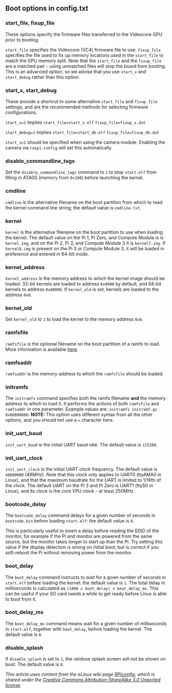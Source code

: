 ## Boot options in config.txt 

### start_file, fixup_file

These options specify the firmware files transferred to the Videocore GPU prior to booting.

`start_file` specifies the Videocore (VC4) firmware file to use.
`fixup_file` specifies the file used to fix up memory locations used in the `start_file` to match the GPU memory split. Note that the `start_file` and the `fixup_file` are a matched pair - using unmatched files will stop the board from booting. This is an advanced option, so we advise that you use `start_x` and `start_debug` rather than this option.

### start_x, start_debug

These provide a shortcut to some alternative `start_file` and `fixup_file` settings, and are the recommended methods for selecting firmware configurations.

`start_x=1` implies
   `start_file=start_x.elf`
   `fixup_file=fixup_x.dat`
   
`start_debug=1` implies
   `start_file=start_db.elf`
   `fixup_file=fixup_db.dat`

`start_x=1` should be specified when using the camera module. Enabling the camera via `raspi-config` will set this automatically.

### disable_commandline_tags

Set the `disable_commandline_tags` command to `1` to stop `start.elf` from filling in ATAGS (memory from `0x100`) before launching the kernel.

### cmdline

`cmdline` is the alternative filename on the boot partition from which to read the kernel command line string; the default value is `cmdline.txt`.

### kernel

`kernel` is the alternative filename on the boot partition to use when loading the kernel. The default value on the Pi 1, Pi Zero, and Compute Module is is `kernel.img`, and on the Pi 2, Pi 3, and Compute Module 3 it is `kernel7.img`. If `kernel8.img` is present on the Pi 3 or Compute Module 3, it will be loaded in preference and entered in 64-bit mode.

### kernel_address

`kernel_address` is the memory address to which the kernel image should be loaded. 32-bit kernels are loaded to address `0x8000` by default, and 64-bit kernels to address `0x80000`. If `kernel_old` is set, kernels are loaded to the address `0x0`.

### kernel_old

Set `kernel_old` to `1` to load the kernel to the memory address `0x0`.

### ramfsfile

`ramfsfile` is the optional filename on the boot partition of a ramfs to load. More information is available [here](https://www.raspberrypi.org/forums/viewtopic.php?f=63&t=10532).

### ramfsaddr

`ramfsaddr` is the memory address to which the `ramfsfile` should be loaded.

### initramfs

The `initramfs` command specifies both the ramfs filename **and** the memory address to which to load it. It performs the actions of both `ramfsfile` and `ramfsaddr` in one parameter. Example values are: `initramfs initramf.gz 0x00800000`. **NOTE:** This option uses different syntax from all the other options, and you should not use a `=` character here.

### init_uart_baud

`init_uart_baud` is the initial UART baud rate. The default value is `115200`.

### init_uart_clock

`init_uart_clock` is the initial UART clock frequency. The default value is `48000000` (48MHz). Note that this clock only applies to UART0 (ttyAMA0 in Linux), and that the maximum baudrate for the UART is limited to 1/16th of the clock. The default UART on the Pi 3 and Pi Zero is UART1 (ttyS0 in Linux), and its clock is the core VPU clock - at least 250MHz.

### bootcode_delay

The `bootcode_delay` command delays for a given number of seconds in `bootcode.bin` before loading `start.elf`: the default value is `0`.

This is particularly useful to insert a delay before reading the EDID of the monitor, for example if the Pi and monitor are powered from the same source, but the monitor takes longer to start up than the Pi. Try setting this value if the display detection is wrong on initial boot, but is correct if you soft-reboot the Pi without removing power from the monitor.

### boot_delay

The `boot_delay` command instructs to wait for a given number of seconds in `start.elf` before loading the kernel: the default value is `1`. The total delay in milliseconds is calculated as `(1000 x boot_delay) + boot_delay_ms`. This can be useful if your SD card needs a while to get ready before Linux is able to boot from it.

### boot_delay_ms

The `boot_delay_ms` command means wait for a given number of milliseconds in `start.elf`, together with `boot_delay`, before loading the kernel. The default value is `0`.

### disable_splash

If `disable_splash` is set to `1`, the rainbow splash screen will not be shown on boot. The default value is `0`.





*This article uses content from the eLinux wiki page [RPiconfig](http://elinux.org/RPiconfig), which is shared under the [Creative Commons Attribution-ShareAlike 3.0 Unported license](http://creativecommons.org/licenses/by-sa/3.0/)*
